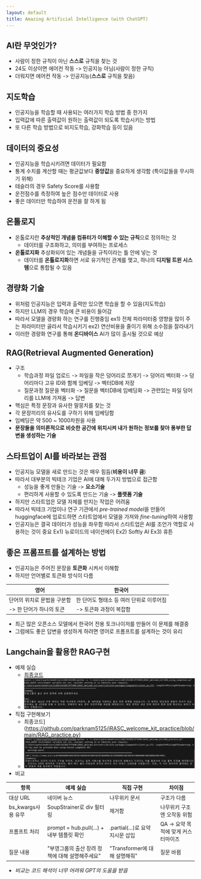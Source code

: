 ```yaml
---
layout: default
title: Amazing Artificial Intelligence (with ChatGPT)
---
```


## AI란 무엇인가?

- 사람이 정한 규칙이 아닌 **스스로** 규칙을 찾는 것
- 24도 이상이면 에어컨 작동 -> 인공지능 아님(사람이 정한 규칙)
- 더워지면 에어컨 작동 -> 인공지능(**스스로** 규칙을 찾음)

## 지도학습

- 인공지능을 학습할 때 사용되는 여러가지 학습 방법 중 한가지
- 입력값에 따른 출력값이 원하는 출력값이 되도록 학습시키는 방법
- 또 다른 학습 방법으로 비지도학습, 강화학습 등이 있음

## 데이터의 중요성

- 인공지능을 학습시키려면 데이터가 필요함
- 통계 수치를 계산할 때는 평균값보다 **중앙값**을 중요하게 생각함
  (특이값들을 무시하기 위해)
- 테슬라의 경우 Safety Score를 사용함 
- 운전점수를 측정하여 높은 점수만 데이터로 사용
- 좋은 데이터만 학습하여 운전을 잘 하게 됨

## 온톨로지
- 온톨로지란 **추상적인 개념을 컴퓨터가 이해할 수 있는 규칙**으로 정의하는 것  
  - 데이터를 구조화하고, 의미를 부여하는 프로세스
- **온톨로지화**
  추상화되어 있는 개념들을 규칙이라는 틀 안에 넣는 것
  - 데이터를 **온톨로지화**하면 서로 유기적인 관계를 맺고,
    하나의 **디지털 트윈 시스템**으로 통합될 수 있음

## 경량화 기술

- 위처럼 인공지능은 입력과 출력만 있으면 학습을 할 수 있음(지도학습)
- 하지만 LLM의 경우 학습에 큰 비용이 들어감
- 따라서 모델을 경량화 하는 연구를 진행중임
  ex1) 전체 파라미터중 영향을 많이 주는 파라미터만 골라서 학습시키기
  ex2) 연산비용을 줄이기 위해 소수점을 잘라내기
- 이러한 경량화 연구를 통해 **온디바이스** AI가 많이 출시될 것으로 예상

## RAG(Retrieval Augmented Generation)

- 구조
  - 학습과정
    파일 업로드 -> 파일을 작은 덩어리로 쪼개기 -> 덩어리 벡터화 -> 덩어리마다 고유 ID와 함께 임베딩 -> 벡터DB에 저장
  - 질문과정
    질문을 벡터화 -> 질문을 벡터DB에 임베딩화 -> 관련있는 파일 덩어리를 LLM에 가져옴 -> 답변
- 핵심은 특정 문장과 유사한 말뭉치를 찾는 것
- 각 문장끼리의 유사도를 구하기 위해 임베딩함
- 임베딩은 약 500 ~ 1000차원을 사용
- **문장들을 의미론적으로 비슷한 공간에 위치시켜 내가 원하는 정보를 찾아 풍부한 답변을 생성하는 기술**

## 스타트업이 AI를 바라보는 관점

- 인공지능 모델을 새로 만드는 것은 매우 힘듬(**비용이 너무 큼**)
- 따라서 대부분의 빅테크 기업은 AI에 대해 두가지 방법으로 접근함
  - 성능을 좋게 만들는 기술 -> **요소기술**
  - 편리하게 사용할 수 있도록 만드는 기술 -> **플랫폼 기술**
- 하지만 스타트업은 모델 자체를 만지는 작업은 어려움
- 따라서 빅테크 기업이나 연구 기관에서 *pre-trained model*을 만들어 huggingface에 업로드하면 스타트업에서 모델을 가져와 *fine-tuning*하여 사용함
- 인공지능은 결국 데이터가 성능을 좌우함 따라서 스타트업은 AI를 조언가 역할로 사용하는 것이 중요
Ex1) 뉴로이드의 네이션에이
Ex2) Softly AI
Ex3) 휴튼

## 좋은 프롬프트를 설계하는 방법

- 인공지능은 주어진 문장을 **토큰화** 시켜서 이해함
- 하지만 언어별로 토큰화 방식이 다름
  
| 영어 | 한국어 |
|---|---|
| 단어의 위치로 문법을 구분함 | 한 단어도 형태소 등 여러 단위로 이루어짐 |
| -> 한 단어가 하나의 토큰 | -> 토큰화 과정이 복잡함 |

- 최근 많은 오픈소스 모델에서 한국어 전용 토크나이저를 만들어 이 문제를 해결중
- 그럼에도 좋은 답변을 생성하게 하려면 영어로 프롬프트를 설계하는 것이 유리

## Langchain을 활용한 RAG구현
- 예제 실습
  - [최종코드](https://github.com/parknam5125/iRASC_welcome_kit_practice/blob/main/RAG_using_Langchain.py)
  - ![최종결과](./images/Langchain_output.png)
- 직접 구현해보기
  - 최종코드](https://github.com/parknam5125/iRASC_welcome_kit_practice/blob/main/RAG_practice.py)
  - ![최종결과](./images/Langchain_output2.png)
- 비교

| 항목 | 예제 실습 | 직접 구현 | 차이점 |
| --- | --- | --- | --- |
| 대상 URL | 네이버 뉴스 | 나무위키 문서 | 구조가 다름 |
| bs_kwargs사용 유무 | SoupStrainer로 div 필터링 | 제거함 | 나무위키 구조엔 오작동 위험 |
| 프롬프트 처리 | prompt = hub.pull(...) + 내부 템플릿 확인 | .partial(...)로 요약 지시문 삽입 | QA → 요약 목적에 맞게 커스터마이즈 |
| 질문 내용 | "부영그룹의 출산 장려 정책에 대해 설명해주세요" | "Transformer에 대해 설명해줘" | 질문 바뀜 |

- *비교는 코드 해석이 너무 어려워 GPT의 도움을 받음*
